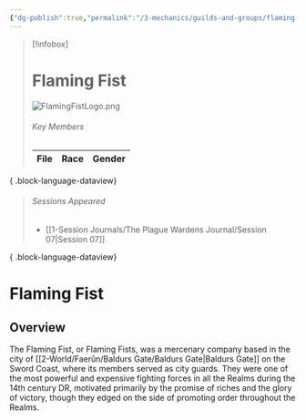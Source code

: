 ```yaml
---
{"dg-publish":true,"permalink":"/3-mechanics/guilds-and-groups/flaming-fist/","tags":["Category/Group"],"created":"2025-02-23T17:21:19.993-05:00","updated":"2025-02-25T21:49:41.484-05:00"}
---
```




> [!infobox]
> # Flaming Fist
> ![FlamingFistLogo.png](/img/user/z_Assets/FlamingFistLogo.png)
> ###### Key Members
>  | File | Race | Gender |
> | ---- | ---- | ------ |
> 
{ .block-language-dataview}
> ###### Sessions Appeared
>  - [[1-Session Journals/The Plague Wardens Journal/Session 07\|Session 07]]
> 
{ .block-language-dataview}
# Flaming Fist
## Overview
The Flaming Fist, or Flaming Fists, was a mercenary company based in the city of [[2-World/Faerûn/Baldurs Gate/Baldurs Gate\|Baldurs Gate]] on the Sword Coast, where its members served as city guards. They were one of the most powerful and expensive fighting forces in all the Realms during the 14th century DR, motivated primarily by the promise of riches and the glory of victory, though they edged on the side of promoting order throughout the Realms.

